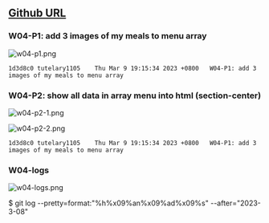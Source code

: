 ## [Github URL](https://github.com/tutelary1105/1112-1N-js-demo-211411011)

### W04-P1: add 3 images of my meals to menu array

![w04-p1.png](https://izfkkkxjvqncdvyzzpkv.supabase.co/storage/v1/object/public/demo-11/md_1N_img/w04-p1.png)

```
1d3d8c0 tutelary1105    Thu Mar 9 19:15:34 2023 +0800   W04-P1: add 3 images of my meals to menu array
```

### W04-P2: show all data in array menu into html (section-center)

![w04-p2-1.png](https://izfkkkxjvqncdvyzzpkv.supabase.co/storage/v1/object/public/demo-11/md_1N_img/w04-p2-1.png)

![w04-p2-2.png](https://izfkkkxjvqncdvyzzpkv.supabase.co/storage/v1/object/public/demo-11/md_1N_img/w04-p2-2.png)

```
1d3d8c0 tutelary1105    Thu Mar 9 19:15:34 2023 +0800   W04-P1: add 3 images of my meals to menu array
```

### W04-logs

![w04-logs.png](https://izfkkkxjvqncdvyzzpkv.supabase.co/storage/v1/object/public/demo-11/md_1N_img/w03-logs.png)

$ git log --pretty=format:"%h%x09%an%x09%ad%x09%s" --after="2023-3-08"
